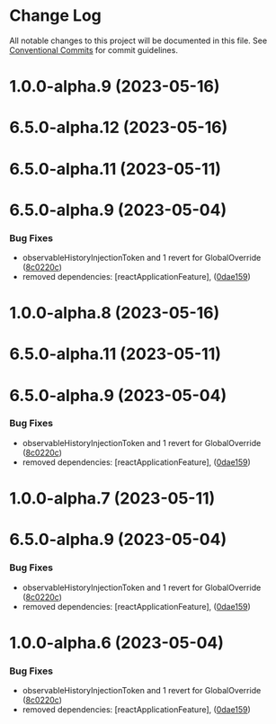 # Change Log

All notable changes to this project will be documented in this file.
See [Conventional Commits](https://conventionalcommits.org) for commit guidelines.

# 1.0.0-alpha.9 (2023-05-16)



# 6.5.0-alpha.12 (2023-05-16)



# 6.5.0-alpha.11 (2023-05-11)



# 6.5.0-alpha.9 (2023-05-04)


### Bug Fixes

* observableHistoryInjectionToken and 1 revert for GlobalOverride ([8c0220c](https://github.com/lensapp/lens/commit/8c0220c353c9047a2a4df570b598c31868b5f7e2))
* removed dependencies: [reactApplicationFeature], ([0dae159](https://github.com/lensapp/lens/commit/0dae1594baabbd06e798f9a1b4c132cee998bb65))





# 1.0.0-alpha.8 (2023-05-16)



# 6.5.0-alpha.11 (2023-05-11)



# 6.5.0-alpha.9 (2023-05-04)


### Bug Fixes

* observableHistoryInjectionToken and 1 revert for GlobalOverride ([8c0220c](https://github.com/lensapp/lens/commit/8c0220c353c9047a2a4df570b598c31868b5f7e2))
* removed dependencies: [reactApplicationFeature], ([0dae159](https://github.com/lensapp/lens/commit/0dae1594baabbd06e798f9a1b4c132cee998bb65))





# 1.0.0-alpha.7 (2023-05-11)



# 6.5.0-alpha.9 (2023-05-04)


### Bug Fixes

* observableHistoryInjectionToken and 1 revert for GlobalOverride ([8c0220c](https://github.com/lensapp/lens/commit/8c0220c353c9047a2a4df570b598c31868b5f7e2))
* removed dependencies: [reactApplicationFeature], ([0dae159](https://github.com/lensapp/lens/commit/0dae1594baabbd06e798f9a1b4c132cee998bb65))





# 1.0.0-alpha.6 (2023-05-04)


### Bug Fixes

* observableHistoryInjectionToken and 1 revert for GlobalOverride ([8c0220c](https://github.com/lensapp/lens/commit/8c0220c353c9047a2a4df570b598c31868b5f7e2))
* removed dependencies: [reactApplicationFeature], ([0dae159](https://github.com/lensapp/lens/commit/0dae1594baabbd06e798f9a1b4c132cee998bb65))
